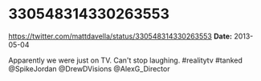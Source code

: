 # 330548314330263553
https://twitter.com/mattdavella/status/330548314330263553
**Date:** 2013-05-04

Apparently we were just on TV. Can't stop laughing. #realitytv #tanked @SpikeJordan @DrewDVisions @AlexG_Director
